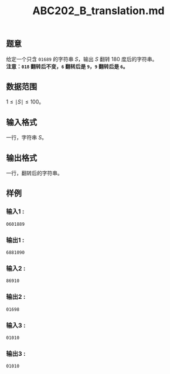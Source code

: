 ﻿---
title: "ABC202_B_translation.md"
tags: []
author: ""
created: ""
---

## 题意  

给定一个只含 `01689` 的字符串 $S$，输出 $S$ 翻转 $180$ 度后的字符串。    
**注意：`018` 翻转后不变，`6` 翻转后是 `9`，`9` 翻转后是 `6`。** 

## 数据范围

$1\le \mid S\mid \le 100$。

## 输入格式

一行，字符串 $S$。
          
## 输出格式

一行，翻转后的字符串。

## 样例

### 输入1 :
```
0601889
```

### 输出1 :
```
6881090
```

### 输入2 :
```
86910
```

### 输出2 :
```
01698
```

### 输入3 :
```
01010
```

### 输出3 :
```
01010
```


